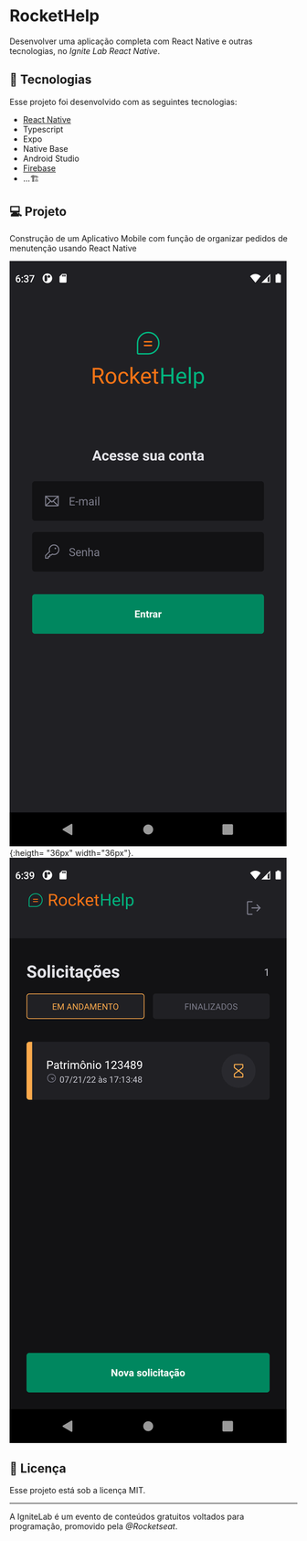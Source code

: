 # RocketHelp

Desenvolver uma aplicação completa com React Native e outras tecnologias, no *Ignite Lab React Native*.

## 🚀 Tecnologias

Esse projeto foi desenvolvido com as seguintes tecnologias:

- <a href="https://react-native.rocketseat.dev/">React Native</a> 
- Typescript
- Expo
- Native Base
- Android Studio
- <a href="https://firebase.google.com">Firebase</a>
- ...🏗️

## 💻 Projeto

Construção de um Aplicativo Mobile com função de organizar pedidos de menutenção usando React Native


![login](images/login.png ){:heigth= "36px" width="36px"}.
 ![login](images/status.png)


## :memo: Licença

Esse projeto está sob a licença MIT.

---

A IgniteLab é um evento de conteúdos gratuitos voltados para programação, promovido pela *@Rocketseat*.